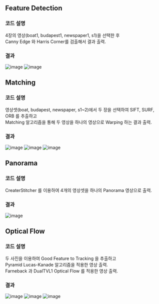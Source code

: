 ## Feature Detection

### 코드 설명

4장의 영상(boat1, budapest1, newspaper1, s1)을 선택한 후   
Canny Edge 와 Harris Corner를 검출해서 결과 출력.

### 결과

![image](https://user-images.githubusercontent.com/79437689/149483385-2f16619a-d435-4a6e-b57d-4e63dd5b9a60.png)
![image](https://user-images.githubusercontent.com/79437689/149483747-ed9d6598-5c1d-4f69-8e32-20ec2e6c593b.png)

## Matching

### 코드 설명

영상셋(boat, budapest, newspaper, s1~2)에서 두 장을 선택하여 SIFT, SURF, ORB 를 추출하고   
Matching 알고리즘을 통해 두 영상을 하나의 영상으로 Warping 하는 결과 출력.

### 결과

![image](https://user-images.githubusercontent.com/79437689/149484146-dcf21b0c-3e87-4d79-bf1a-95fe67151d17.png)
![image](https://user-images.githubusercontent.com/79437689/149484896-ff056862-f20b-41a7-8213-16302d3f1a1d.png)
![image](https://user-images.githubusercontent.com/79437689/149485010-0ffa9452-b5fc-4102-a2b8-1d50cd0c0bbe.png)

## Panorama

### 코드 설명

CreaterStitcher 를 이용하여 4개의 영상셋을 하나의 Panorama 영상으로 출력.

### 결과

![image](https://user-images.githubusercontent.com/79437689/149485392-23a199cc-ae59-47f5-9bbe-d8d477dc958c.png)

## Optical Flow

### 코드 설명

두 사진을 이용하여 Good Feature to Tracking 을 추출하고   
Pyramid Lucas-Kanade 알고리즘을 적용한 영상 출력.   
Farneback 과 DualTVL1 Optical Flow 를 적용한 영상 출력.

### 결과

![image](https://user-images.githubusercontent.com/79437689/149485890-e5495cf0-0636-4773-bec3-6860d8fb3cdf.png)
![image](https://user-images.githubusercontent.com/79437689/149486005-a4de7384-cf6a-4478-b8c3-c63d09173b1d.png)
![image](https://user-images.githubusercontent.com/79437689/149486132-999735f3-d599-4560-9d63-1bc73f2bac3c.png)

